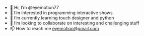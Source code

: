 - 👋 Hi, I’m @eyemotion77
- 👀 I’m interested in programming interactive shows
- 🌱 I’m currently learning touch designer and python
- 💞️ I’m looking to collaborate on interesting and challenging stuff
- 📫 How to reach me eyemotion@gmail.com

<!---
eyemotion77/eyemotion77 is a ✨ special ✨ repository because its `README.md` (this file) appears on your GitHub profile.
You can click the Preview link to take a look at your changes.
--->
